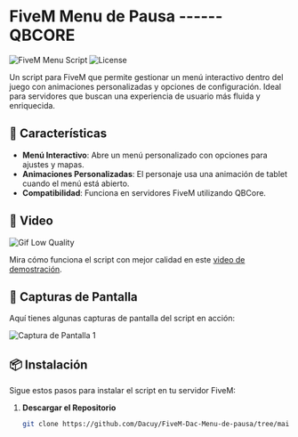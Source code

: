 # FiveM Menu de Pausa ------ QBCORE

![FiveM Menu Script](https://img.shields.io/badge/version-2.1.0-brightgreen) ![License](https://img.shields.io/badge/license-MIT-blue)

Un script para FiveM que permite gestionar un menú interactivo dentro del juego con animaciones personalizadas y opciones de configuración. Ideal para servidores que buscan una experiencia de usuario más fluida y enriquecida.

## 🚀 Características

- **Menú Interactivo**: Abre un menú personalizado con opciones para ajustes y mapas.
- **Animaciones Personalizadas**: El personaje usa una animación de tablet cuando el menú está abierto.
- **Compatibilidad**: Funciona en servidores FiveM utilizando QBCore.

## 🎥 Video
![Gif Low Quality](https://github.com/Dacuy/QB-Core-Dac-Pause-Menu/blob/main/nui/ui/assets/dacpausemenu2.0.gif)


Mira cómo funciona el script con mejor calidad en este [video de demostración](https://www.veed.io/view/41079bc4-52fd-4ee0-bb92-82bd2acd21bd?panel=share).

## 📸 Capturas de Pantalla

Aquí tienes algunas capturas de pantalla del script en acción:

![Captura de Pantalla 1](https://github.com/Dacuy/QB-Core-Dac-Pause-Menu/blob/main/nui/ui/assets/screenShot.png)


## 📦 Instalación

Sigue estos pasos para instalar el script en tu servidor FiveM:

1. **Descargar el Repositorio**

   ```bash
   git clone https://github.com/Dacuy/FiveM-Dac-Menu-de-pausa/tree/main
